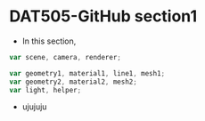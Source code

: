 # DAT505-GitHub section1 #

* In this section,    

```javascript
var scene, camera, renderer;

var geometry1, material1, line1, mesh1;
var geometry2, material2, mesh2;
var light, helper;
```

* ujujuju
